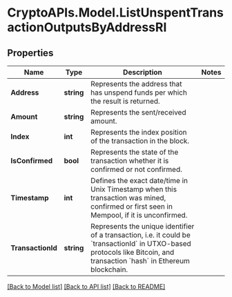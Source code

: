 # CryptoAPIs.Model.ListUnspentTransactionOutputsByAddressRI

## Properties

Name | Type | Description | Notes
------------ | ------------- | ------------- | -------------
**Address** | **string** | Represents the address that has unspend funds per which the result is returned. | 
**Amount** | **string** | Represents the sent/received amount. | 
**Index** | **int** | Represents the index position of the transaction in the block. | 
**IsConfirmed** | **bool** | Represents the state of the transaction whether it is confirmed or not confirmed. | 
**Timestamp** | **int** | Defines the exact date/time in Unix Timestamp when this transaction was mined, confirmed or first seen in Mempool, if it is unconfirmed. | 
**TransactionId** | **string** | Represents the unique identifier of a transaction, i.e. it could be &#x60;transactionId&#x60; in UTXO-based protocols like Bitcoin, and transaction &#x60;hash&#x60; in Ethereum blockchain. | 

[[Back to Model list]](../README.md#documentation-for-models) [[Back to API list]](../README.md#documentation-for-api-endpoints) [[Back to README]](../README.md)

